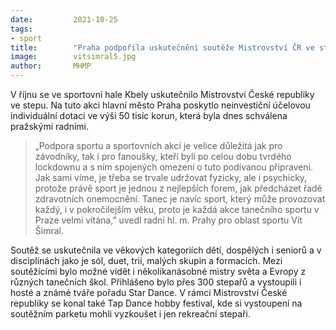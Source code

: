 ```yaml
---
date:         2021-10-25
tags:         
- sport
title:        "Praha podpořila uskutečnění soutěže Mistrovství ČR ve stepu"
image: 	      vitsimral5.jpg
author:       MHMP
---
```


V říjnu se ve sportovní hale Kbely uskutečnilo Mistrovství České republiky ve stepu. Na tuto akci hlavní město Praha poskytlo neinvestiční účelovou individuální dotaci ve výši 50 tisíc korun, která byla dnes schválena pražskými radními. 

> „Podpora sportu a sportovních akcí je velice důležitá jak pro závodníky, tak i pro fanoušky, kteří byli po celou dobu tvrdého lockdownu a s ním spojených omezení o tuto podívanou připraveni. Jak sami víme, je třeba se trvale udržovat fyzicky, ale i psychicky, protože právě sport je jednou z nejlepších forem, jak předcházet řadě zdravotních onemocnění. Tanec je navíc sport, který může provozovat každý, i v pokročilejším věku, proto je každá akce tanečního sportu v Praze velmi vítána,” uvedl radní hl. m. Prahy pro oblast sportu Vít Šimral.

Soutěž se uskutečnila ve věkových kategoriích dětí, dospělých i seniorů a v disciplínách jako je sól, duet, trií, malých skupin a formacích. Mezi soutěžícími bylo možné vidět i několikanásobné mistry světa a Evropy z různých tanečních škol. Přihlášeno bylo přes 300 stepařů a vystoupili i hosté a známé tváře pořadu Star Dance. V rámci Mistrovství České republiky se konal také Tap Dance hobby festival, kde si vystoupení na soutěžním parketu mohli vyzkoušet i jen rekreační stepaři.
